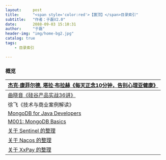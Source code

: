 ```yaml
---
layout:     post
title:      "<span style='color:red'>【置顶】</span>目录索引"
subtitle:   "作者：于磊V2.0"
date:       2088-09-03 15:10:31
author:     "于磊"
header-img: "img/home-bg2.jpg"
catalog: true
tags:
    - 目录索引

---
```




### 概览

| [杰克·康菲尔德, 塔拉·布拉赫《每天正念10分钟，告别心理亚健康》](https://yulei.vip/2018/09/18/mindful/) |
| ------------------------------------------------------------ |
| [曲晓音《硅谷产品实战36讲》](https://yulei.vip/2018/09/03/silicon-valley-products/) |
| 徐飞《技术与商业案例解读》                                   |
| [MongoDB for Java Developers](https://yulei.vip/2018/10/16/Java_Developers/) |
| [M001: MongoDB Basics](https://yulei.vip/2018/10/16/Basics/) |
| [关于 Sentinel 的整理](https://yulei.vip/2018/08/27/hello-sentinel/) |
| [关于 Nacos 的整理](https://yulei.vip/2018/08/29/hello-nacos/) |
| [关于 XxPay 的整理](https://yulei.vip/2018/08/31/hello-xxpay/) |